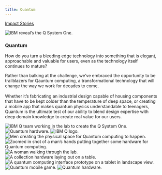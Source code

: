 ```yaml
---
title: Quantum
---
```


<grid className="background--nopadding">
<column lg="16">

<p size="sm-back"><a href="/impact"><icon name="PlexArrowLeft"></icon>Impact Stories</a></p>

</column>
</grid>

<grid classname="background-bleed">
<column lg="16">

![IBM reveal’s the Q System One.](/images/Image_1.png)

</column>
</grid>

<grid background="gray-10">
<column md="2" lg="4">

### Quantum

</column>

<column md="5" lg="8">

<p size="lg">How do you turn a bleeding edge technology into something that is elegant, approachable and valuable for users, even as the technology itself continues to mature?</p>

<p size="lg">Rather than balking at the challenge, we’ve embraced the opportunity to be trailblazers for Qauntum computing, a transformational technology that will change the way we work for decades to come.<br><br>Whether it’s fabricating an industrial design capable of housing components that have to be kept colder than the temperature of deep space, or creating a mobile app that makes quantum physics understandable to teenagers, Quantum is the ultimate test of our ability to blend design expertise with deep domain knowledge to create real value for our users.</p>

<icon name="PlexArrowDown"></icon>

</column>
</grid>

<grid background="gray-10">
<column bleed={true} lg="12" offset_lg="4" fade="true">

<img alt="IBM Q team working in the lab to create the Q System One." src="images/Image_2.png">

</column>
<column bleed={true} md="5" lg="8" offset_lg="4" fade="true">

<img alt="Quantum hardware." src="images/Image_3.png">

</column>
<column bleed={true} md="3" lg="4" fade="true">

<img alt="IBM Q logo." src="images/Image_4.png">

</column>
<column bleed={true} md="4" lg="6" offset_lg="4" fade="true">

<img alt="Men creating the physical space for Quantum computing to happen." src="images/Image_5.png">

</column>
<column bleed={true} md="4" lg="6" fade="true">

<img alt="Zoomed in shot of a man’s hands putting together some hardware for Quantum computing." src="images/Image_6.png">

</column>
<column bleed={true} md="5" lg="8" offset_lg="4" fade="true">

<img alt="A woman walking through the lab." src="images/Image_7.png">

</column>
<column bleed={true} md="3" lg="4" fade="true">

<img alt="A collection hardware laying out on a table." src="images/Image_8.png">

</column>
<column bleed={true} md="3" lg="4" offset_lg="4" fade="true">

<img alt="A quantum computing interface prototype on a tablet in landscape view." src="images/Image_9.png">

</column>
<column bleed={true} md="5" lg="8" fade="true">

<img alt="Quantum mobile game." src="images/Image_10.png">

</column>
<column bleed={true} md="5" lg="8" offset_lg="4" fade="true">

<img alt="Quantum hardware." src="images/Image_11.png">

</column>
</grid>
